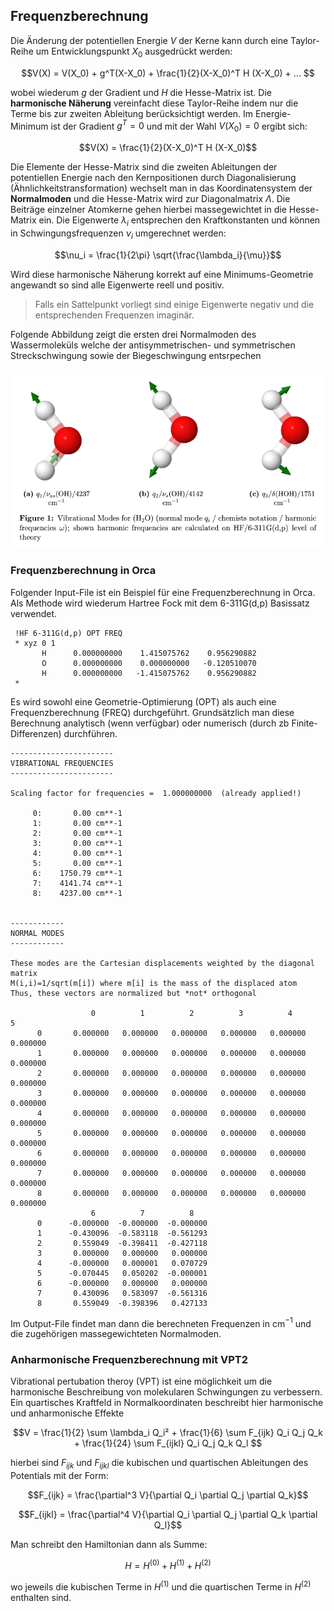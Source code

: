 <script>
MathJax = {
  tex: {
    inlineMath: [['$', '$'], ['\\(', '\\)']]
  }
};
</script>
<script src="https://cdn.jsdelivr.net/npm/mathjax@3/es5/tex-chtml.js"></script>

## Frequenzberechnung

Die Änderung der potentiellen Energie $V$ der Kerne kann durch eine Taylor-Reihe um Entwicklungspunkt $X_0$ ausgedrückt werden:

$$V(X) = V(X_0) + g^T(X-X_0) + \frac{1}{2}(X-X_0)^T H (X-X_0) + ... $$

wobei wiederum $g$ der Gradient und $H$ die Hesse-Matrix ist. Die **harmonische Näherung** vereinfacht diese Taylor-Reihe indem nur die Terme bis zur zweiten Ableitung berücksichtigt werden. Im Energie-Minimum ist der Gradient $g^T=0$ und mit der Wahl $V(X_0)=0$ ergibt sich:

$$V(X) = \frac{1}{2}(X-X_0)^T H (X-X_0)$$

Die Elemente der Hesse-Matrix sind die zweiten Ableitungen der potentiellen Energie nach den Kernpositionen durch Diagonalisierung (Ähnlichkeitstransformation) wechselt man in das Koordinatensystem der **Normalmoden** und die Hesse-Matrix wird zur Diagonalmatrix $\Lambda$. Die Beiträge einzelner Atomkerne gehen hierbei massegewichtet in die Hesse-Matrix ein. Die Eigenwerte $\lambda_i$ entsprechen den Kraftkonstanten und können in Schwingungsfrequenzen $\nu_i$ umgerechnet werden:

$$\nu_i = \frac{1}{2\pi} \sqrt{\frac{\lambda_i}{\mu}}$$

Wird diese harmonische Näherung korrekt auf eine Minimums-Geometrie angewandt so sind alle Eigenwerte reell und positiv. 

> Falls ein Sattelpunkt vorliegt sind einige Eigenwerte negativ und die entsprechenden Frequenzen imaginär.

Folgende Abbildung zeigt die ersten drei Normalmoden des Wassermoleküls welche der antisymmetrischen- und symmetrischen Streckschwingung sowie der Biegeschwingung entsrpechen

![Normalmoden des Wassermoleküls](figures/normalmoden_wasser.png)

### Frequenzberechnung in Orca

Folgender Input-File ist ein Beispiel für eine Frequenzberechnung in Orca. Als Methode wird wiederum Hartree Fock mit dem 6-311G(d,p) Basissatz verwendet. 

```text
 !HF 6-311G(d,p) OPT FREQ
 * xyz 0 1
       H      0.000000000    1.415075762    0.956290882
       O      0.000000000    0.000000000   -0.120510070
       H      0.000000000   -1.415075762    0.956290882
 *
```
Es wird sowohl eine Geometrie-Optimierung (OPT) als auch eine Frequenzberechnung (FREQ) durchgeführt. Grundsätzlich man diese Berechnung analytisch (wenn verfügbar) oder numerisch (durch zb Finite-Differenzen) durchführen. 

```text
-----------------------
VIBRATIONAL FREQUENCIES
-----------------------

Scaling factor for frequencies =  1.000000000  (already applied!)

     0:       0.00 cm**-1
     1:       0.00 cm**-1
     2:       0.00 cm**-1
     3:       0.00 cm**-1
     4:       0.00 cm**-1
     5:       0.00 cm**-1
     6:    1750.79 cm**-1
     7:    4141.74 cm**-1
     8:    4237.00 cm**-1


------------
NORMAL MODES
------------

These modes are the Cartesian displacements weighted by the diagonal matrix
M(i,i)=1/sqrt(m[i]) where m[i] is the mass of the displaced atom
Thus, these vectors are normalized but *not* orthogonal

                  0          1          2          3          4          5    
      0       0.000000   0.000000   0.000000   0.000000   0.000000   0.000000
      1       0.000000   0.000000   0.000000   0.000000   0.000000   0.000000
      2       0.000000   0.000000   0.000000   0.000000   0.000000   0.000000
      3       0.000000   0.000000   0.000000   0.000000   0.000000   0.000000
      4       0.000000   0.000000   0.000000   0.000000   0.000000   0.000000
      5       0.000000   0.000000   0.000000   0.000000   0.000000   0.000000
      6       0.000000   0.000000   0.000000   0.000000   0.000000   0.000000
      7       0.000000   0.000000   0.000000   0.000000   0.000000   0.000000
      8       0.000000   0.000000   0.000000   0.000000   0.000000   0.000000
                  6          7          8    
      0      -0.000000  -0.000000  -0.000000
      1      -0.430096  -0.583118  -0.561293
      2       0.559049  -0.398411  -0.427118
      3       0.000000   0.000000   0.000000
      4      -0.000000   0.000001   0.070729
      5      -0.070445   0.050202  -0.000001
      6      -0.000000   0.000000   0.000000
      7       0.430096   0.583097  -0.561316
      8       0.559049  -0.398396   0.427133
```
Im Output-File findet man dann die berechneten Frequenzen in cm$^{-1}$ und die zugehörigen massegewichteten Normalmoden.

### Anharmonische Frequenzberechnung mit VPT2 

Vibrational pertubation theroy (VPT) ist eine möglichkeit um die harmonische Beschreibung von molekularen Schwingungen zu verbessern. Ein quartisches Kraftfeld in Normalkoordinaten beschreibt hier harmonische und anharmonische Effekte

$$V = \frac{1}{2} \sum \lambda_i Q_i² + \frac{1}{6} \sum F_{ijk} Q_i Q_j Q_k + \frac{1}{24} \sum F_{ijkl} Q_i Q_j Q_k Q_l $$

hierbei sind $F_{ijk}$ und $F_{ijkl}$ die kubischen und quartischen Ableitungen des Potentials mit der Form:

$$F_{ijk} = \frac{\partial^3 V}{\partial Q_i \partial Q_j \partial Q_k}$$

$$F_{ijkl} = \frac{\partial^4 V}{\partial Q_i \partial Q_j \partial Q_k \partial Q_l}$$

Man schreibt den Hamiltonian dann als Summe:

$$H = H^{(0)} + H^{(1)} + H^{(2)}$$

wo jeweils die kubischen Terme in $H^{(1)}$ und die quartischen Terme in $H^{(2)}$ enthalten sind. 